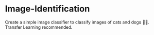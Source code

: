 # Image-Identification
Create a simple image classifier to classify images of cats and dogs 🐶😸. Transfer Learning recommended.
